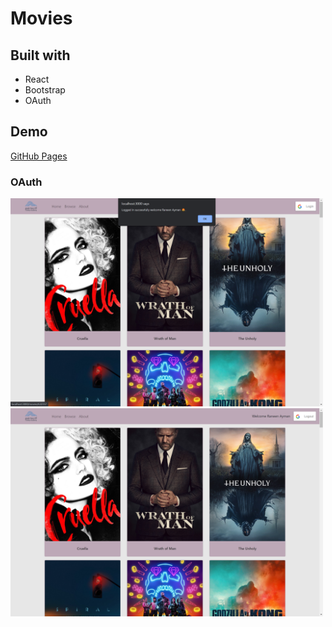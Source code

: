 # Movies
## Built with
- React
- Bootstrap
- OAuth

## Demo
[GitHub Pages](https://raneen-z.github.io/Project03/)

### OAuth
<img src="login1.png" width="500px"/>
<img src="login2.png" width="500px"/>
